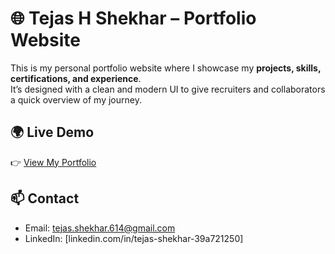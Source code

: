 # 🌐 Tejas H Shekhar – Portfolio Website

This is my personal portfolio website where I showcase my **projects, skills, certifications, and experience**.  
It’s designed with a clean and modern UI to give recruiters and collaborators a quick overview of my journey.  

## 🌍 Live Demo
👉 [View My Portfolio](https://portfolio-tejashs.netlify.app/)  

## 📫 Contact
- Email: tejas.shekhar.614@gmail.com  
- LinkedIn: [linkedin.com/in/tejas-shekhar-39a721250] 
